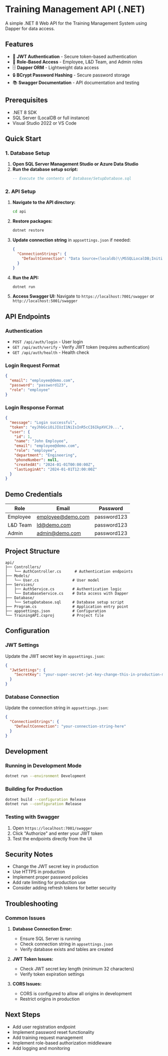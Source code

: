 # Training Management API (.NET)

A simple .NET 8 Web API for the Training Management System using Dapper for data access.

## Features

- 🔐 **JWT Authentication** - Secure token-based authentication
- 👥 **Role-Based Access** - Employee, L&D Team, and Admin roles
- 🗄️ **Dapper ORM** - Lightweight data access
- 🔒 **BCrypt Password Hashing** - Secure password storage
- 📚 **Swagger Documentation** - API documentation and testing

## Prerequisites

- .NET 8 SDK
- SQL Server (LocalDB or full instance)
- Visual Studio 2022 or VS Code

## Quick Start

### 1. Database Setup

1. **Open SQL Server Management Studio or Azure Data Studio**
2. **Run the database setup script:**
   ```sql
   -- Execute the contents of Database/SetupDatabase.sql
   ```

### 2. API Setup

1. **Navigate to the API directory:**
   ```bash
   cd api
   ```

2. **Restore packages:**
   ```bash
   dotnet restore
   ```

3. **Update connection string** in `appsettings.json` if needed:
   ```json
   {
     "ConnectionStrings": {
       "DefaultConnection": "Data Source=(localdb)\\MSSQLLocalDB;Initial Catalog=TrainingDB;Integrated Security=true"
     }
   }
   ```

4. **Run the API:**
   ```bash
   dotnet run
   ```

5. **Access Swagger UI:**
   Navigate to `https://localhost:7001/swagger` or `http://localhost:5001/swagger`

## API Endpoints

### Authentication
- `POST /api/auth/login` - User login
- `GET /api/auth/verify` - Verify JWT token (requires authentication)
- `GET /api/auth/health` - Health check

### Login Request Format
```json
{
  "email": "employee@demo.com",
  "password": "password123",
  "role": "employee"
}
```

### Login Response Format
```json
{
  "message": "Login successful",
  "token": "eyJhbGciOiJIUzI1NiIsInR5cCI6IkpXVCJ9...",
  "user": {
    "id": 1,
    "name": "John Employee",
    "email": "employee@demo.com",
    "role": "employee",
    "department": "Engineering",
    "phoneNumber": null,
    "createdAt": "2024-01-01T00:00:00Z",
    "lastLoginAt": "2024-01-01T12:00:00Z"
  }
}
```

## Demo Credentials

| Role | Email | Password |
|------|-------|----------|
| Employee | employee@demo.com | password123 |
| L&D Team | ld@demo.com | password123 |
| Admin | admin@demo.com | password123 |

## Project Structure

```
api/
├── Controllers/
│   └── AuthController.cs      # Authentication endpoints
├── Models/
│   └── User.cs               # User model
├── Services/
│   ├── AuthService.cs        # Authentication logic
│   └── DatabaseService.cs    # Data access with Dapper
├── Database/
│   └── SetupDatabase.sql     # Database setup script
├── Program.cs                # Application entry point
├── appsettings.json          # Configuration
└── TrainingAPI.csproj        # Project file
```

## Configuration

### JWT Settings
Update the JWT secret key in `appsettings.json`:
```json
{
  "JwtSettings": {
    "SecretKey": "your-super-secret-jwt-key-change-this-in-production-minimum-32-characters"
  }
}
```

### Database Connection
Update the connection string in `appsettings.json`:
```json
{
  "ConnectionStrings": {
    "DefaultConnection": "your-connection-string-here"
  }
}
```

## Development

### Running in Development Mode
```bash
dotnet run --environment Development
```

### Building for Production
```bash
dotnet build --configuration Release
dotnet run --configuration Release
```

### Testing with Swagger
1. Open `https://localhost:7001/swagger`
2. Click "Authorize" and enter your JWT token
3. Test the endpoints directly from the UI

## Security Notes

- Change the JWT secret key in production
- Use HTTPS in production
- Implement proper password policies
- Add rate limiting for production use
- Consider adding refresh tokens for better security

## Troubleshooting

### Common Issues

1. **Database Connection Error:**
   - Ensure SQL Server is running
   - Check connection string in `appsettings.json`
   - Verify database exists and tables are created

2. **JWT Token Issues:**
   - Check JWT secret key length (minimum 32 characters)
   - Verify token expiration settings

3. **CORS Issues:**
   - CORS is configured to allow all origins in development
   - Restrict origins in production

## Next Steps

- Add user registration endpoint
- Implement password reset functionality
- Add training request management
- Implement role-based authorization middleware
- Add logging and monitoring 